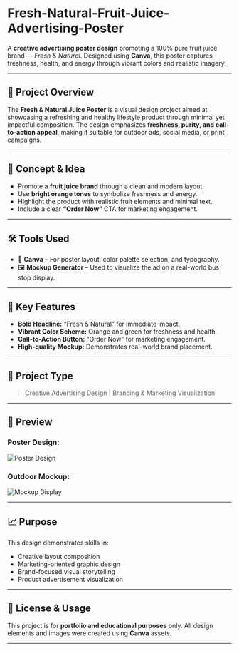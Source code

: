 # Fresh-Natural-Fruit-Juice-Advertising-Poster

A **creative advertising poster design** promoting a 100% pure fruit juice brand — *Fresh & Natural*. Designed using **Canva**, this poster captures freshness, health, and energy through vibrant colors and realistic imagery.

---

## 🎯 Project Overview

The **Fresh & Natural Juice Poster** is a visual design project aimed at showcasing a refreshing and healthy lifestyle product through minimal yet impactful composition. The design emphasizes **freshness, purity, and call-to-action appeal**, making it suitable for outdoor ads, social media, or print campaigns.

---

## 🧠 Concept & Idea

* Promote a **fruit juice brand** through a clean and modern layout.
* Use **bright orange tones** to symbolize freshness and energy.
* Highlight the product with realistic fruit elements and minimal text.
* Include a clear **“Order Now”** CTA for marketing engagement.

---

## 🛠 Tools Used

* 🎨 **Canva** – For poster layout, color palette selection, and typography.
* 🖼 **Mockup Generator** – Used to visualize the ad on a real-world bus stop display.

---

## 🌟 Key Features

* **Bold Headline:** “Fresh & Natural” for immediate impact.
* **Vibrant Color Scheme:** Orange and green for freshness and health.
* **Call-to-Action Button:** “Order Now” for marketing engagement.
* **High-quality Mockup:** Demonstrates real-world brand placement.

---

## 🧾 Project Type

> Creative Advertising Design | Branding & Marketing Visualization

---

## 📸 Preview

### Poster Design:

![Poster Design](https://github.com/YourUsername/Fresh-Natural-Fruit-Juice-Poster/blob/main/FRESH%20AND%20NATURAL.png)

### Outdoor Mockup:

![Mockup Display](https://github.com/YourUsername/Fresh-Natural-Fruit-Juice-Poster/blob/main/Fresh%20juice%20mockup.png)

---

## 📈 Purpose

This design demonstrates skills in:

* Creative layout composition
* Marketing-oriented graphic design
* Brand-focused visual storytelling
* Product advertisement visualization

---

## 📎 License & Usage

This project is for **portfolio and educational purposes** only.
All design elements and images were created using **Canva** assets.

---

